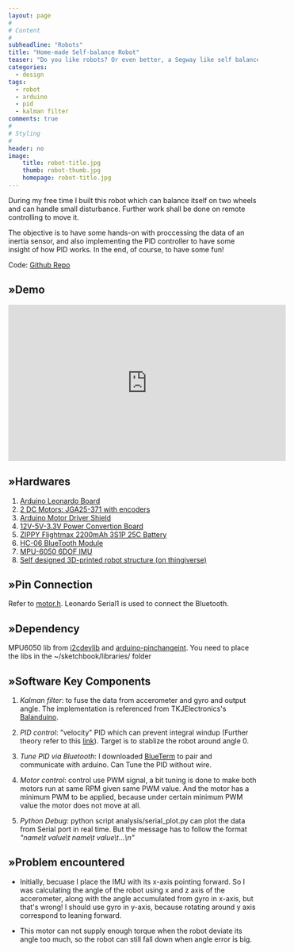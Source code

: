 ```yaml
---
layout: page
#
# Content
#
subheadline: "Robots"
title: "Home-made Self-balance Robot"
teaser: "Do you like robots? Or even better, a Segway like self balance robot? I will teach you how to make one yourself"
categories:
  - design
tags:
  - robot
  - arduino
  - pid
  - kalman filter
comments: true
#
# Styling
#
header: no
image:
    title: robot-title.jpg
    thumb: robot-thumb.jpg
    homepage: robot-title.jpg
---
```


During my free time I built this robot which can balance itself on two wheels and can handle small disturbance. Further work shall be done on remote controlling to move it.

The objective is to have some hands-on with proccessing the data of an inertia sensor, and also implementing the PID controller to have some insight of how PID works. In the end, of course, to have some fun!
  
Code: [Github Repo](https://github.com/xeonqq/balance_robot)

## »Demo
<iframe width="560" height="315" src="https://www.youtube.com/embed/0947fcgWL5s" frameborder="0" allowfullscreen></iframe>


## »Hardwares
1. [Arduino Leonardo Board][1]
2. [2 DC Motors: JGA25-371 with encoders][2]
3. [Arduino Motor Driver Shield][3]
4. [12V-5V-3.3V Power Convertion Board][4]
5. [ZIPPY Flightmax 2200mAh 3S1P 25C Battery][5]
6. [HC-06 BlueTooth Module][6]
7. [MPU-6050 6DOF IMU][7]
8. [Self designed 3D-printed robot structure (on thingiverse)][8]

## »Pin Connection
Refer to [motor.h](https://github.com/xeonqq/balance_robot/blob/kalman/motor.h). Leonardo Serial1 is used to connect the Bluetooth.

## »Dependency
MPU6050 lib from [i2cdevlib](http://github.com/jrowberg/i2cdevlib.git) and [arduino-pinchangeint](https://code.google.com/p/arduino-pinchangeint/downloads/list). You need to place the libs in the ~/sketchbook/libraries/ folder

## »Software Key Components
1. *Kalman filter*: to fuse the data from accerometer and gyro and output angle. The implementation is referenced from TKJElectronics's [Balanduino](https://github.com/TKJElectronics/KalmanFilter).

2. *PID control*: "velocity" PID which can prevent integral windup (Further theory refer to this [link](http://lorien.ncl.ac.uk/ming/digicont/digimath/dpid1.htm)). Target is to stablize the robot around angle 0. 

3. *Tune PID via Bluetooth*: I downloaded [BlueTerm](https://play.google.com/store/apps/details?id=es.pymasde.blueterm&hl=en) to pair and communicate with arduino. Can Tune the PID without wire.

4. *Motor control*: control use PWM signal, a bit tuning is done to make both motors run at same RPM given same PWM value. And the motor has a minimum PWM to be applied, because under certain minimum PWM value the motor does not move at all.

5. *Python Debug*: python script analysis/serial_plot.py can plot the data from Serial port in real time. But the message has to follow the format *"name\t value\t name\t value\t...\n"*

## »Problem encountered
* Initially, becuase I place the IMU with its x-axis pointing forward. So I was calculating the angle of the robot using x and z axis of the accerometer, along with the angle accumulated from gyro in x-axis, but that's wrong! I should use  gyro in y-axis, because rotating around y axis correspond to leaning forward.

* This motor can not supply enough torque when the robot deviate its angle too much, so the robot can still fall down when angle error is big.

 [1]:https://www.arduino.cc/en/Main/ArduinoBoardLeonardo
 [2]:http://world.taobao.com/item/40496339515.htm?fromSite=main&spm=a1z0d.6639537.1997196601.413.U9SqEj
 [3]:http://world.taobao.com/item/20695931042.htm?fromSite=main&spm=a1z0d.6639537.1997196601.4.U9SqEj
 [4]:http://item.taobao.com/item.htm?spm=a312a.7700846.9.323.7gA2vL&id=35296225045&_u=f3e5nn585ef
 [5]:http://www.hobbyking.com/hobbyking/store/__38109__ZIPPY_Flightmax_2200mAh_3S1P_25C_EU_Warehouse_.html
 [6]:http://item.taobao.com/item.htm?spm=a312a.7700846.9.121.rql2Wm&id=19087365613&_u=f3e5nn58d41
 [7]:https://detail.tmall.com/item.htm?id=18635718636&toSite=main
 [8]:http://www.thingiverse.com/thing:969603

